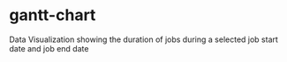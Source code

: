 # gantt-chart
Data Visualization showing the duration of jobs during a selected job start date and job end date